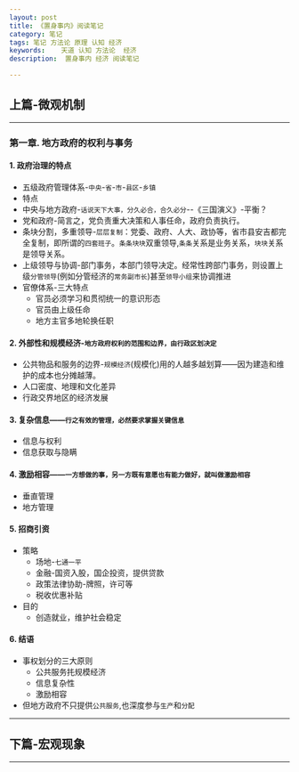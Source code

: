 ```yaml
---
layout: post  
title: 《置身事内》阅读笔记
category: 笔记
tags: 笔记 方法论 原理 认知 经济
keywords:    天道 认知 方法论  经济
description:  置身事内 经济 阅读笔记

---
```


## 上篇-微观机制

***

### 第一章. 地方政府的权利与事务  
    

#### 1. 政府治理的特点
  
- 五级政府管理体系-`中央`-`省`-`市`-`县区`-`乡镇`
- 特点
- 中央与地方政府-`话说天下大事，分久必合，合久必分`--《三国演义》-平衡？
- 党和政府-简言之，党负责重大决策和人事任命，政府负责执行。
- 条块分割，多重领导-`层层复制`：党委、政府、人大、政协等，省市县安吉都完全复制，即所谓的`四套班子`。`条条块块`双重领导,`条条`关系是业务关系，`块块`关系是领导关系。
- 上级领导与协调-部门事务，本部门领导决定。经常性跨部门事务，则设置上级`分管领导`(例如分管经济的`常务副市长`)甚至`领导小组`来协调推进
- 官僚体系-三大特点
    - 官员必须学习和贯彻统一的意识形态
    - 官员由上级任命
    - 地方主官多地轮换任职

  

#### 2. 外部性和规模经济-`地方政府权利的范围和边界，由行政区划决定`
  

- 公共物品和服务的边界-`规模经济`(规模化)用的人越多越划算——因为建造和维护的成本也分摊越薄。
- 人口密度、地理和文化差异
- 行政交界地区的经济发展
    

#### 3. 复杂信息——`行之有效的管理，必然要求掌握关键信息`  

- 信息与权利
- 信息获取与隐瞒  
    

#### 4. 激励相容——`一方想做的事，另一方既有意愿也有能力做好，就叫做激励相容`

- 垂直管理
- 地方管理 
 

#### 5. 招商引资
  
- 策略
    - 场地-`七通一平`
    - 金融-国资入股，国企投资，提供贷款
    - 政策法律协助-牌照，许可等
    - 税收优惠补贴
- 目的
    - 创造就业，维护社会稳定  
  

#### 6. 结语
  
- 事权划分的三大原则
    - 公共服务扥规模经济
    - 信息复杂性
    - 激励相容
- 但地方政府不只提供`公共服务`,也深度参与`生产`和`分配`
    

***



## 下篇-宏观现象

---